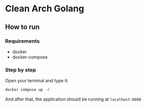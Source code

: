 # Clean Arch Golang

## How to run

### Requirements
* docker
* docker-compose

### Step by step
Open your terminal and type it:
```sh
docker compose up -d
```

And after that, the application should be running at `localhost:8080`